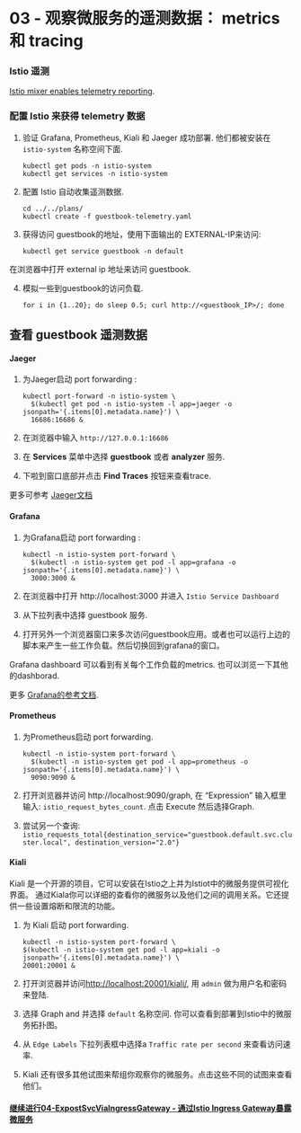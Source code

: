 # 03 - 观察微服务的遥测数据： metrics 和 tracing

### Istio 遥测


[Istio mixer enables telemetry reporting](https://istio.io/docs/concepts/policy-and-control/mixer.html).

### 配置 Istio 来获得 telemetry 数据

1. 验证  Grafana, Prometheus, Kiali 和 Jaeger 成功部署. 他们都被安装在  `istio-system` 名称空间下面.

    ```shell
    kubectl get pods -n istio-system
    kubectl get services -n istio-system
    ```

2. 配置 Istio 自动收集遥测数据.
    ```shell
    cd ../../plans/
    kubectl create -f guestbook-telemetry.yaml
    ```

1. 获得访问 guestbook的地址，使用下面输出的 EXTERNAL-IP来访问:

    ```shell
    kubectl get service guestbook -n default
    ```

在浏览器中打开 external ip 地址来访问 guestbook.

4. 模拟一些到guestbook的访问负载.

    ```shell
    for i in {1..20}; do sleep 0.5; curl http://<guestbook_IP>/; done
    ```

## 查看 guestbook 遥测数据

#### Jaeger

1. 为Jaeger启动 port forwarding :

    ```shell
    kubectl port-forward -n istio-system \
      $(kubectl get pod -n istio-system -l app=jaeger -o jsonpath='{.items[0].metadata.name}') \
      16686:16686 &
    ```
2. 在浏览器中输入 `http://127.0.0.1:16686`
3. 在 **Services** 菜单中选择 **guestbook** 或者 **analyzer** 服务.
4. 下啦到窗口底部并点击 **Find Traces** 按钮来查看trace.

更多可参考 [Jaeger文档](https://www.jaegertracing.io/docs/)

#### Grafana

1. 为Grafana启动 port forwarding :

    ```shell
    kubectl -n istio-system port-forward \
      $(kubectl -n istio-system get pod -l app=grafana -o jsonpath='{.items[0].metadata.name}') \
      3000:3000 &
    ```

2. 在浏览器中打开 http://localhost:3000 并进入 `Istio Service Dashboard` 

3. 从下拉列表中选择 guestbook 服务.

4. 打开另外一个浏览器窗口来多次访问guestbook应用。或者也可以运行上边的脚本来产生一些工作负载。然后切换回到grafana的窗口。

Grafana dashboard 可以看到有关每个工作负载的metrics. 也可以浏览一下其他的dashborad. 

更多 [Grafana的参考文档](http://docs.grafana.org/).

#### Prometheus

1. 为Prometheus启动 port forwarding.

    ```shell
    kubectl -n istio-system port-forward \
      $(kubectl -n istio-system get pod -l app=prometheus -o jsonpath='{.items[0].metadata.name}') \
      9090:9090 &
    ```
2. 打开浏览器并访问 http://localhost:9090/graph, 在 “Expression” 输入框里输入: `istio_request_bytes_count`. 点击 Execute 然后选择Graph.

3. 尝试另一个查询: `istio_requests_total{destination_service="guestbook.default.svc.cluster.local", destination_version="2.0"}`

#### Kiali

Kiali 是一个开源的项目，它可以安装在Istio之上并为Istiot中的微服务提供可视化界面。 通过Kiala你可以详细的查看你的微服务以及他们之间的调用关系。它还提供一些设置熔断和限流的功能。

1. 为 Kiali 启动 port forwarding.

    ```shell
    kubectl -n istio-system port-forward \
    $(kubectl -n istio-system get pod -l app=kiali -o jsonpath='{.items[0].metadata.name}') \
    20001:20001 &
    ```

2. 打开浏览器并访问[http://localhost:20001/kiali/](http://localhost:20001/kiali/), 用 `admin` 做为用户名和密码来登陆.
3. 选择 Graph and 并选择 `default` 名称空间. 你可以查看到部署到Istio中的微服务拓扑图。
4. 从 `Edge Labels` 下拉列表框中选择a `Traffic rate per second` 来查看访问速率.
5. Kiali 还有很多其他试图来帮组你观察你的微服务。点击这些不同的试图来查看他们。



#### [继续进行04-ExpostSvcViaIngressGateway - 通过Istio Ingress Gateway暴露微服务](../04-ExpostSvcViaIngressGateway/README.md)